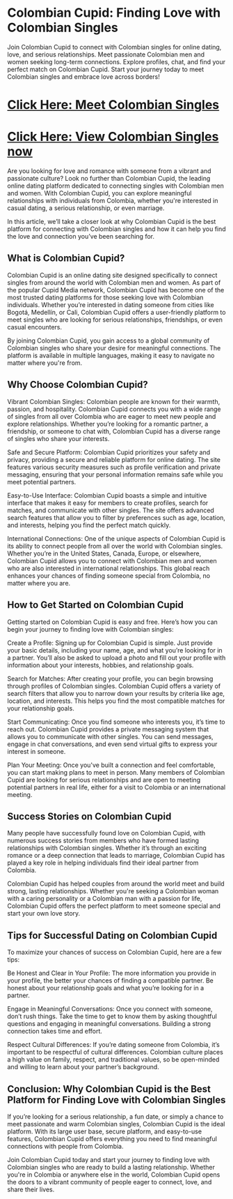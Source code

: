 # Colombian Cupid: Finding Love with Colombian Singles
Join Colombian Cupid to connect with Colombian singles for online dating, love, and serious relationships. Meet passionate Colombian men and women seeking long-term connections. Explore profiles, chat, and find your perfect match on Colombian Cupid. Start your journey today to meet Colombian singles and embrace love across borders!

# <a href="https://boostimmunity.shop/">Click Here: Meet Colombian Singles</a>
# <a href="https://boostimmunity.shop/">Click Here: View Colombian Singles now</a>

Are you looking for love and romance with someone from a vibrant and passionate culture? Look no further than Colombian Cupid, the leading online dating platform dedicated to connecting singles with Colombian men and women. With Colombian Cupid, you can explore meaningful relationships with individuals from Colombia, whether you're interested in casual dating, a serious relationship, or even marriage.

In this article, we’ll take a closer look at why Colombian Cupid is the best platform for connecting with Colombian singles and how it can help you find the love and connection you’ve been searching for.

## What is Colombian Cupid?
Colombian Cupid is an online dating site designed specifically to connect singles from around the world with Colombian men and women. As part of the popular Cupid Media network, Colombian Cupid has become one of the most trusted dating platforms for those seeking love with Colombian individuals. Whether you’re interested in dating someone from cities like Bogotá, Medellín, or Cali, Colombian Cupid offers a user-friendly platform to meet singles who are looking for serious relationships, friendships, or even casual encounters.

By joining Colombian Cupid, you gain access to a global community of Colombian singles who share your desire for meaningful connections. The platform is available in multiple languages, making it easy to navigate no matter where you're from.

## Why Choose Colombian Cupid?
Vibrant Colombian Singles: Colombian people are known for their warmth, passion, and hospitality. Colombian Cupid connects you with a wide range of singles from all over Colombia who are eager to meet new people and explore relationships. Whether you’re looking for a romantic partner, a friendship, or someone to chat with, Colombian Cupid has a diverse range of singles who share your interests.

Safe and Secure Platform: Colombian Cupid prioritizes your safety and privacy, providing a secure and reliable platform for online dating. The site features various security measures such as profile verification and private messaging, ensuring that your personal information remains safe while you meet potential partners.

Easy-to-Use Interface: Colombian Cupid boasts a simple and intuitive interface that makes it easy for members to create profiles, search for matches, and communicate with other singles. The site offers advanced search features that allow you to filter by preferences such as age, location, and interests, helping you find the perfect match quickly.

International Connections: One of the unique aspects of Colombian Cupid is its ability to connect people from all over the world with Colombian singles. Whether you’re in the United States, Canada, Europe, or elsewhere, Colombian Cupid allows you to connect with Colombian men and women who are also interested in international relationships. This global reach enhances your chances of finding someone special from Colombia, no matter where you are.

## How to Get Started on Colombian Cupid
Getting started on Colombian Cupid is easy and free. Here’s how you can begin your journey to finding love with Colombian singles:

Create a Profile: Signing up for Colombian Cupid is simple. Just provide your basic details, including your name, age, and what you’re looking for in a partner. You’ll also be asked to upload a photo and fill out your profile with information about your interests, hobbies, and relationship goals.

Search for Matches: After creating your profile, you can begin browsing through profiles of Colombian singles. Colombian Cupid offers a variety of search filters that allow you to narrow down your results by criteria like age, location, and interests. This helps you find the most compatible matches for your relationship goals.

Start Communicating: Once you find someone who interests you, it’s time to reach out. Colombian Cupid provides a private messaging system that allows you to communicate with other singles. You can send messages, engage in chat conversations, and even send virtual gifts to express your interest in someone.

Plan Your Meeting: Once you've built a connection and feel comfortable, you can start making plans to meet in person. Many members of Colombian Cupid are looking for serious relationships and are open to meeting potential partners in real life, either for a visit to Colombia or an international meeting.

## Success Stories on Colombian Cupid
Many people have successfully found love on Colombian Cupid, with numerous success stories from members who have formed lasting relationships with Colombian singles. Whether it’s through an exciting romance or a deep connection that leads to marriage, Colombian Cupid has played a key role in helping individuals find their ideal partner from Colombia.

Colombian Cupid has helped couples from around the world meet and build strong, lasting relationships. Whether you're seeking a Colombian woman with a caring personality or a Colombian man with a passion for life, Colombian Cupid offers the perfect platform to meet someone special and start your own love story.

## Tips for Successful Dating on Colombian Cupid
To maximize your chances of success on Colombian Cupid, here are a few tips:

Be Honest and Clear in Your Profile: The more information you provide in your profile, the better your chances of finding a compatible partner. Be honest about your relationship goals and what you’re looking for in a partner.

Engage in Meaningful Conversations: Once you connect with someone, don’t rush things. Take the time to get to know them by asking thoughtful questions and engaging in meaningful conversations. Building a strong connection takes time and effort.

Respect Cultural Differences: If you’re dating someone from Colombia, it’s important to be respectful of cultural differences. Colombian culture places a high value on family, respect, and traditional values, so be open-minded and willing to learn about your partner’s background.

## Conclusion: Why Colombian Cupid is the Best Platform for Finding Love with Colombian Singles
If you’re looking for a serious relationship, a fun date, or simply a chance to meet passionate and warm Colombian singles, Colombian Cupid is the ideal platform. With its large user base, secure platform, and easy-to-use features, Colombian Cupid offers everything you need to find meaningful connections with people from Colombia.

Join Colombian Cupid today and start your journey to finding love with Colombian singles who are ready to build a lasting relationship. Whether you're in Colombia or anywhere else in the world, Colombian Cupid opens the doors to a vibrant community of people eager to connect, love, and share their lives.
